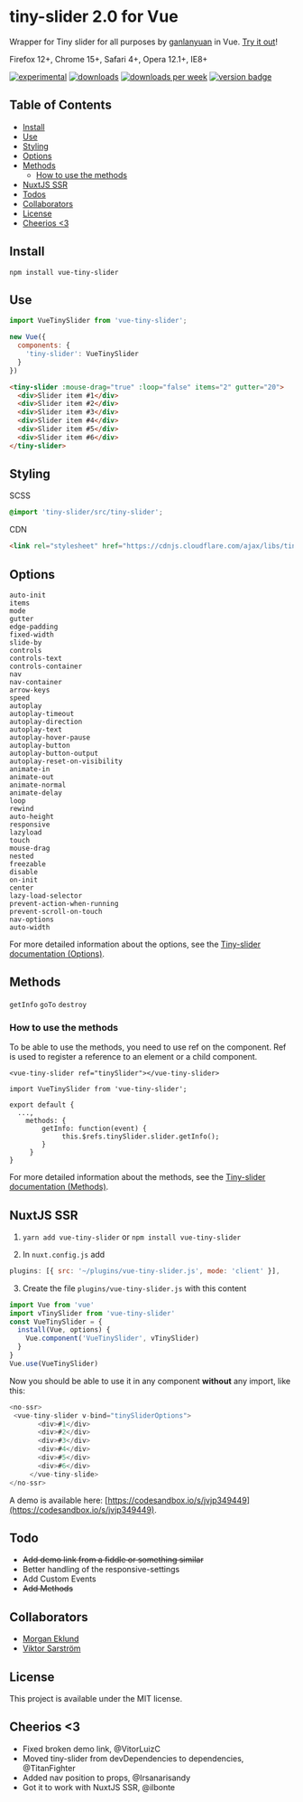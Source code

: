 # tiny-slider 2.0 for Vue

Wrapper for Tiny slider for all purposes by [ganlanyuan](https://github.com/ganlanyuan/tiny-slider) in Vue. [Try it out](https://codesandbox.io/s/7m9w30xjz6)!

Firefox 12+, Chrome 15+, Safari 4+, Opera 12.1+, IE8+

[![experimental](http://badges.github.io/stability-badges/dist/experimental.svg)](http://github.com/badges/stability-badges) [![downloads](https://img.shields.io/npm/dt/vue-tiny-slider.svg)](https://github.com/badges/shields/) [![downloads per week](https://img.shields.io/npm/dw/vue-tiny-slider.svg)](https://github.com/badges/shields/) [![version badge](https://img.shields.io/npm/v/vue-tiny-slider.svg)](https://github.com/badges/shields/) 

## Table of Contents
  * [Install](#install)
  * [Use](#use)
  * [Styling](#styling)
  * [Options](#options)
  * [Methods](#methods)
      * [How to use the methods](#how-to-use-the-methods)
  * [NuxtJS SSR](#nuxtjs-ssr)
  * [Todos](#todo)
  * [Collaborators](#collaborators)
  * [License](#license)
  * [Cheerios &lt;3](#cheerios-3)

## Install

`npm install vue-tiny-slider`

## Use

````javascript
import VueTinySlider from 'vue-tiny-slider';

new Vue({
  components: {
    'tiny-slider': VueTinySlider
  }
})
````

````html
<tiny-slider :mouse-drag="true" :loop="false" items="2" gutter="20">
  <div>Slider item #1</div>
  <div>Slider item #2</div>
  <div>Slider item #3</div>
  <div>Slider item #4</div>
  <div>Slider item #5</div>
  <div>Slider item #6</div>
</tiny-slider>
````

## Styling

SCSS
````scss
@import 'tiny-slider/src/tiny-slider';
````

CDN
````html
<link rel="stylesheet" href="https://cdnjs.cloudflare.com/ajax/libs/tiny-slider/2.9.1/tiny-slider.css">
````

## Options

````
auto-init
items
mode
gutter
edge-padding
fixed-width
slide-by
controls
controls-text
controls-container
nav
nav-container
arrow-keys
speed
autoplay
autoplay-timeout
autoplay-direction
autoplay-text
autoplay-hover-pause
autoplay-button
autoplay-button-output
autoplay-reset-on-visibility
animate-in
animate-out
animate-normal
animate-delay
loop
rewind
auto-height
responsive
lazyload
touch
mouse-drag
nested
freezable
disable
on-init
center
lazy-load-selector
prevent-action-when-running
prevent-scroll-on-touch
nav-options
auto-width
````

For more detailed information about the options, see the [Tiny-slider documentation (Options)](https://github.com/ganlanyuan/tiny-slider#options).

## Methods

````getInfo````
````goTo````
````destroy````

### How to use the methods

To be able to use the methods, you need to use ref on the component. Ref is used to register a reference to an element or a child component.

```
<vue-tiny-slider ref="tinySlider"></vue-tiny-slider>
```

```
import VueTinySlider from 'vue-tiny-slider';

export default {
  ...,
    methods: {
        getInfo: function(event) {
             this.$refs.tinySlider.slider.getInfo();
        }
     }
}
```

For more detailed information about the methods, see the [Tiny-slider documentation (Methods)](https://github.com/ganlanyuan/tiny-slider#methods).

## NuxtJS SSR

1. `yarn add vue-tiny-slider` or `npm install vue-tiny-slider`

2. In `nuxt.config.js` add 
``` js 
plugins: [{ src: '~/plugins/vue-tiny-slider.js', mode: 'client' }],
```

3. Create the file `plugins/vue-tiny-slider.js` with this content

```js
import Vue from 'vue'
import vTinySlider from 'vue-tiny-slider'
const VueTinySlider = {
  install(Vue, options) {
    Vue.component('VueTinySlider', vTinySlider)
  }
}
Vue.use(VueTinySlider)
```

Now you should be able to use it in any component **without** any import, like this:

```js
<no-ssr>
 <vue-tiny-slider v-bind="tinySliderOptions">
       <div>#1</div>
       <div>#2</div>
       <div>#3</div>
       <div>#4</div>
       <div>#5</div>
       <div>#6</div>
     </vue-tiny-slide>
</no-ssr>
```

A demo is available here: [https://codesandbox.io/s/jvjp349449](https://codesandbox.io/s/jvjp349449).


## Todo
* ~~Add demo link from a fiddle or something similar~~
* Better handling of the responsive-settings
* Add Custom Events
* ~~Add Methods~~

## Collaborators
* [Morgan Eklund](https://github.com/rymdkapten)
* [Viktor Sarström](https://github.com/viktorlarsson)

## License

This project is available under the MIT license.

## Cheerios <3

* Fixed broken demo link, @VitorLuizC
* Moved tiny-slider from devDependencies to dependencies, @TitanFighter
* Added nav position to props, @Irsanarisandy
* Got it to work with NuxtJS SSR, @ilbonte
